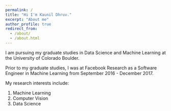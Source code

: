 ```yaml
---
permalink: /
title: "Hi I'm Kaunil Dhruv."
excerpt: "About me"
author_profile: true
redirect_from:
  - /about/
  - /about.html
---
```


I am pursuing my graduate studies in Data Science and Machine Learning at the University of Colorado Boulder.

Prior to my graduate studies, I was at Facebook Research as a Software Engineer in Machine Learning from September 2016 - December 2017.

My research interests include:  
1. Machine Learning   
2. Computer Vision  
3. Data Science  
